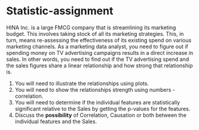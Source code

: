 # Statistic-assignment 
HINA Inc. is a large FMCG company that is streamlining its marketing budget. This involves taking stock of all its marketing strategies. This, in turn, means re-assessing the effectiveness of its existing spend on various marketing channels. As a marketing data analyst, you need to figure out if spending money on TV advertising campaigns results in a direct increase in sales.  In other words, you need to find out if the TV advertising spend and the sales figures share a linear relationship and how strong that relationship is.

1. You will need to illustrate the relationships using plots.
2. You will need to show the relationships strength using numbers - correlation.
3. You will need to determine if the individual features are statistically significant relative to the Sales by getting the p-values for the features.
4. Discuss the **possibility** of Correlation, Causation or both between the individual features and the Sales.
